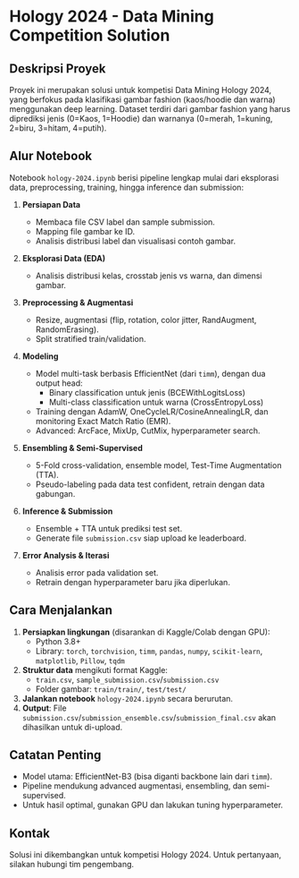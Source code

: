 # Hology 2024 - Data Mining Competition Solution

## Deskripsi Proyek
Proyek ini merupakan solusi untuk kompetisi Data Mining Hology 2024, yang berfokus pada klasifikasi gambar fashion (kaos/hoodie dan warna) menggunakan deep learning. Dataset terdiri dari gambar fashion yang harus diprediksi jenis (0=Kaos, 1=Hoodie) dan warnanya (0=merah, 1=kuning, 2=biru, 3=hitam, 4=putih).

## Alur Notebook
Notebook `hology-2024.ipynb` berisi pipeline lengkap mulai dari eksplorasi data, preprocessing, training, hingga inference dan submission:

1. **Persiapan Data**
   - Membaca file CSV label dan sample submission.
   - Mapping file gambar ke ID.
   - Analisis distribusi label dan visualisasi contoh gambar.

2. **Eksplorasi Data (EDA)**
   - Analisis distribusi kelas, crosstab jenis vs warna, dan dimensi gambar.

3. **Preprocessing & Augmentasi**
   - Resize, augmentasi (flip, rotation, color jitter, RandAugment, RandomErasing).
   - Split stratified train/validation.

4. **Modeling**
   - Model multi-task berbasis EfficientNet (dari `timm`), dengan dua output head:
     - Binary classification untuk jenis (BCEWithLogitsLoss)
     - Multi-class classification untuk warna (CrossEntropyLoss)
   - Training dengan AdamW, OneCycleLR/CosineAnnealingLR, dan monitoring Exact Match Ratio (EMR).
   - Advanced: ArcFace, MixUp, CutMix, hyperparameter search.

5. **Ensembling & Semi-Supervised**
   - 5-Fold cross-validation, ensemble model, Test-Time Augmentation (TTA).
   - Pseudo-labeling pada data test confident, retrain dengan data gabungan.

6. **Inference & Submission**
   - Ensemble + TTA untuk prediksi test set.
   - Generate file `submission.csv` siap upload ke leaderboard.

7. **Error Analysis & Iterasi**
   - Analisis error pada validation set.
   - Retrain dengan hyperparameter baru jika diperlukan.

## Cara Menjalankan
1. **Persiapkan lingkungan** (disarankan di Kaggle/Colab dengan GPU):
   - Python 3.8+
   - Library: `torch`, `torchvision`, `timm`, `pandas`, `numpy`, `scikit-learn`, `matplotlib`, `Pillow`, `tqdm`
2. **Struktur data** mengikuti format Kaggle:
   - `train.csv`, `sample_submission.csv`/`submission.csv`
   - Folder gambar: `train/train/`, `test/test/`
3. **Jalankan notebook** `hology-2024.ipynb` secara berurutan.
4. **Output**: File `submission.csv`/`submission_ensemble.csv`/`submission_final.csv` akan dihasilkan untuk di-upload.

## Catatan Penting
- Model utama: EfficientNet-B3 (bisa diganti backbone lain dari `timm`).
- Pipeline mendukung advanced augmentasi, ensembling, dan semi-supervised.
- Untuk hasil optimal, gunakan GPU dan lakukan tuning hyperparameter.

## Kontak
Solusi ini dikembangkan untuk kompetisi Hology 2024. Untuk pertanyaan, silakan hubungi tim pengembang. 